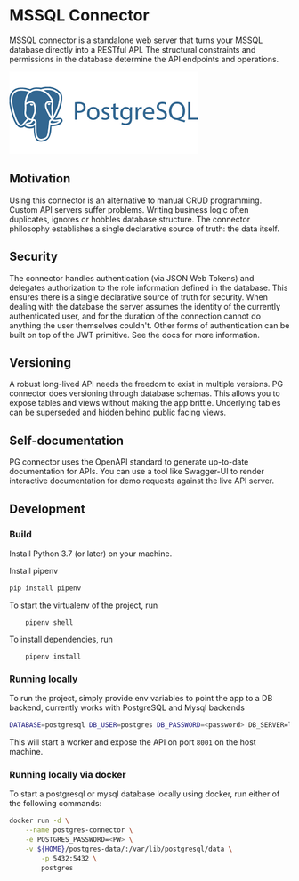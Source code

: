 # MSSQL Connector


MSSQL connector is a standalone web server that turns your MSSQL database directly into a RESTful API. The structural constraints and permissions in the database determine the API endpoints and operations.

![MSSQL](images/postgresql.png)

## Motivation

Using this connector is an alternative to manual CRUD programming. Custom API servers suffer problems. Writing business logic often duplicates, ignores or hobbles database structure. The connector philosophy establishes a single declarative source of truth: the data itself.

## Security
The connector handles authentication (via JSON Web Tokens) and delegates authorization to the role information defined in the database. This ensures there is a single declarative source of truth for security. When dealing with the database the server assumes the identity of the currently authenticated user, and for the duration of the connection cannot do anything the user themselves couldn't. Other forms of authentication can be built on top of the JWT primitive. See the docs for more information.

## Versioning
A robust long-lived API needs the freedom to exist in multiple versions. PG connector does versioning through database schemas. This allows you to expose tables and views without making the app brittle. Underlying tables can be superseded and hidden behind public facing views.

## Self-documentation
PG connector uses the OpenAPI standard to generate up-to-date documentation for APIs. You can use a tool like Swagger-UI to render interactive documentation for demo requests against the live API server.

## Development
### Build

Install Python 3.7 (or later) on your machine.

Install pipenv

```bash
pip install pipenv
```

To start the virtualenv of the project, run
```
    pipenv shell
```

To install dependencies, run
```
    pipenv install
```

### Running locally

To run the project, simply provide env variables to point the app to a DB backend, currently works with PostgreSQL and Mysql backends


```bash
DATABASE=postgresql DB_USER=postgres DB_PASSWORD=<password> DB_SERVER=localhost DB_NAME=postgres uvicorn main:app --reload --workers 1 --host 0.0.0.0 --port 8001
```


This will start a worker and expose the API on port `8001` on the host machine.


### Running locally via docker

To start a postgresql or mysql database locally using docker, run either of the following commands:

```bash
docker run -d \
	--name postgres-connector \
	-e POSTGRES_PASSWORD=<PW> \
	-v ${HOME}/postgres-data/:/var/lib/postgresql/data \
        -p 5432:5432 \
        postgres


```
